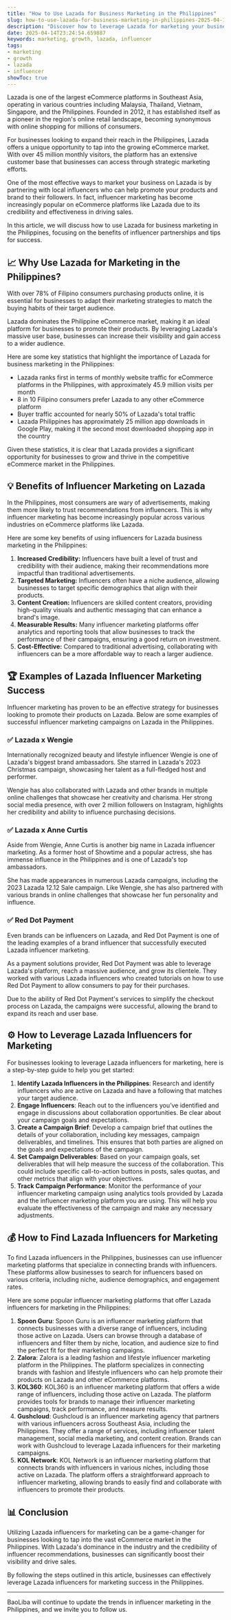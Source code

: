 ```yaml
---
title: "How to Use Lazada for Business Marketing in the Philippines"
slug: how-to-use-lazada-for-business-marketing-in-philippines-2025-04-14
description: "Discover how to leverage Lazada for marketing your business in the Philippines. Marketing with Lazada influencers can boost your brand visibility and sales."
date: 2025-04-14T23:24:54.659887
keywords: marketing, growth, lazada, influencer
tags:
- marketing
- growth
- lazada
- influencer
showToc: true
---
```


Lazada is one of the largest eCommerce platforms in Southeast Asia, operating in various countries including Malaysia, Thailand, Vietnam, Singapore, and the Philippines. Founded in 2012, it has established itself as a pioneer in the region's online retail landscape, becoming synonymous with online shopping for millions of consumers.

For businesses looking to expand their reach in the Philippines, Lazada offers a unique opportunity to tap into the growing eCommerce market. With over 45 million monthly visitors, the platform has an extensive customer base that businesses can access through strategic marketing efforts.

One of the most effective ways to market your business on Lazada is by partnering with local influencers who can help promote your products and brand to their followers. In fact, influencer marketing has become increasingly popular on eCommerce platforms like Lazada due to its credibility and effectiveness in driving sales.

In this article, we will discuss how to use Lazada for business marketing in the Philippines, focusing on the benefits of influencer partnerships and tips for success.


## 📈 Why Use Lazada for Marketing in the Philippines?

With over 78% of Filipino consumers purchasing products online, it is essential for businesses to adapt their marketing strategies to match the buying habits of their target audience.

Lazada dominates the Philippine eCommerce market, making it an ideal platform for businesses to promote their products. By leveraging Lazada's massive user base, businesses can increase their visibility and gain access to a wider audience.

Here are some key statistics that highlight the importance of Lazada for business marketing in the Philippines:

- Lazada ranks first in terms of monthly website traffic for eCommerce platforms in the Philippines, with approximately 45.9 million visits per month 
- 8 in 10 Filipino consumers prefer Lazada to any other eCommerce platform
- Buyer traffic accounted for nearly 50% of Lazada's total traffic
- Lazada Philippines has approximately 25 million app downloads in Google Play, making it the second most downloaded shopping app in the country

Given these statistics, it is clear that Lazada provides a significant opportunity for businesses to grow and thrive in the competitive eCommerce market in the Philippines.


## 💡 Benefits of Influencer Marketing on Lazada

In the Philippines, most consumers are wary of advertisements, making them more likely to trust recommendations from influencers. This is why influencer marketing has become increasingly popular across various industries on eCommerce platforms like Lazada.

Here are some key benefits of using influencers for Lazada business marketing in the Philippines:

1. **Increased Credibility:** Influencers have built a level of trust and credibility with their audience, making their recommendations more impactful than traditional advertisements.
2.  **Targeted Marketing:** Influencers often have a niche audience, allowing businesses to target specific demographics that align with their products.
3.  **Content Creation:** Influencers are skilled content creators, providing high-quality visuals and authentic messaging that can enhance a brand's image.
4. **Measurable Results:** Many influencer marketing platforms offer analytics and reporting tools that allow businesses to track the performance of their campaigns, ensuring a good return on investment.
5. **Cost-Effective:** Compared to traditional advertising, collaborating with influencers can be a more affordable way to reach a larger audience.


## 🏆 Examples of Lazada Influencer Marketing Success

Influencer marketing has proven to be an effective strategy for businesses looking to promote their products on Lazada. Below are some examples of successful influencer marketing campaigns on Lazada in the Philippines.


### ✅ Lazada x Wengie

Internationally recognized beauty and lifestyle influencer Wengie is one of Lazada's biggest brand ambassadors. She starred in Lazada's 2023 Christmas campaign, showcasing her talent as a full-fledged host and performer.

Wengie has also collaborated with Lazada and other brands in multiple online challenges that showcase her creativity and charisma. Her strong social media presence, with over 2 million followers on Instagram, highlights her credibility and ability to influence purchasing decisions.


### ✅ Lazada x Anne Curtis

Aside from Wengie, Anne Curtis is another big name in Lazada influencer marketing. As a former host of Showtime and a popular actress, she has immense influence in the Philippines and is one of Lazada's top ambassadors.

She has made appearances in numerous Lazada campaigns, including the 2023 Lazada 12.12 Sale campaign. Like Wengie, she has also partnered with various brands in online challenges that showcase her fun personality and influence.


### ✅ Red Dot Payment

Even brands can be influencers on Lazada, and Red Dot Payment is one of the leading examples of a brand influencer that successfully executed Lazada influencer marketing.

As a payment solutions provider, Red Dot Payment was able to leverage Lazada's platform, reach a massive audience, and grow its clientele. They worked with various Lazada influencers who created tutorials on how to use Red Dot Payment to allow consumers to pay for their purchases.

Due to the ability of Red Dot Payment's services to simplify the checkout process on Lazada, the campaigns were successful, allowing the brand to expand its reach and user base.


## ⚙️ How to Leverage Lazada Influencers for Marketing

For businesses looking to leverage Lazada influencers for marketing, here is a step-by-step guide to help you get started:

1. **Identify Lazada Influencers in the Philippines**: Research and identify influencers who are active on Lazada and have a following that matches your target audience.
2.  **Engage Influencers**: Reach out to the influencers you’ve identified and engage in discussions about collaboration opportunities. Be clear about your campaign goals and expectations.
3. **Create a Campaign Brief**: Develop a campaign brief that outlines the details of your collaboration, including key messages, campaign deliverables, and timelines. This ensures that both parties are aligned on the goals and expectations of the campaign.
4. **Set Campaign Deliverables**: Based on your campaign goals, set deliverables that will help measure the success of the collaboration. This could include specific call-to-action buttons in posts, sales quotas, and other metrics that align with your objectives.
5. **Track Campaign Performance**: Monitor the performance of your influencer marketing campaign using analytics tools provided by Lazada and the influencer marketing platform you are using. This will help you evaluate the effectiveness of the campaign and make any necessary adjustments.


## 💰 How to Find Lazada Influencers for Marketing

To find Lazada influencers in the Philippines, businesses can use influencer marketing platforms that specialize in connecting brands with influencers. These platforms allow businesses to search for influencers based on various criteria, including niche, audience demographics, and engagement rates.

Here are some popular influencer marketing platforms that offer Lazada influencers for marketing in the Philippines:

1. **Spoon Guru**: Spoon Guru is an influencer marketing platform that connects businesses with a diverse range of influencers, including those active on Lazada. Users can browse through a database of influencers and filter them by niche, location, and audience size to find the perfect fit for their marketing campaigns.
2. **Zalora**: Zalora is a leading fashion and lifestyle influencer marketing platform in the Philippines. The platform specializes in connecting brands with fashion and lifestyle influencers who can help promote their products on Lazada and other eCommerce platforms.
3. **KOL360**: KOL360 is an influencer marketing platform that offers a wide range of influencers, including those active on Lazada. The platform provides tools for brands to manage their influencer marketing campaigns, track performance, and measure results.
4. **Gushcloud**: Gushcloud is an influencer marketing agency that partners with various influencers across Southeast Asia, including the Philippines. They offer a range of services, including influencer talent management, social media marketing, and content creation. Brands can work with Gushcloud to leverage Lazada influencers for their marketing campaigns.
5. **KOL Network**: KOL Network is an influencer marketing platform that connects brands with influencers in various niches, including those active on Lazada. The platform offers a straightforward approach to influencer marketing, allowing brands to easily find and collaborate with influencers to promote their products.


## 📊 Conclusion

Utilizing Lazada influencers for marketing can be a game-changer for businesses looking to tap into the vast eCommerce market in the Philippines. With Lazada's dominance in the industry and the credibility of influencer recommendations, businesses can significantly boost their visibility and drive sales.

By following the steps outlined in this article, businesses can effectively leverage Lazada influencers for marketing success in the Philippines. 

---

BaoLiba will continue to update the trends in influencer marketing in the Philippines, and we invite you to follow us.